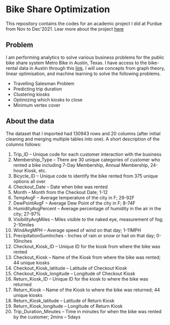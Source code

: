 # Bike Share Optimization

This repository contains the codes for an academic project I did at Purdue from Nov to Dec'2021.
Lear more about the project [here](https://asadhusain97.github.io/projects/bikeoptimization.html)

## Problem
I am performing analytics to solve various business problems for the public bike share system Metro Bike in Austin, Texas. I have access to the bike-rental data in Austin through this [link](https://data.austintexas.gov/Transportation-and-Mobility/Austin-MetroBike-Trips/tyfh-5r8s). I will use concepts from graph theory, linear optimisation, and machine learning to solve the following problems.
-	Travelling Salesman Problem
-	Predicting trip duration
-	Clustering kiosks
-	Optimizing which kiosks to close
-	Minimum vertex cover

## About the data

The dataset that I imported had 130943 rows and 20 columns (after initial cleaning and merging multiple tables into one). A short description of the columns follows:
1.	Trip_ID – Unique code for each customer interaction with the business
2.	Membership_Type – There are 30 unique categories of customer who rented a bike including 7-Day Membership, Annual Membership, 24-hour Kiosk, etc. 
3.	Bicycle_ID – Unique code to identify the bike rented from 375 unique options all over
4.	Checkout_Date – Date when bike was rented
5.	Month – Month from the Checkout Date; 1-12
6.	TempAvgF – Average temperature of the city in F; 29-92F
7.	DewPointAvgF – Average Dew Point of the city in F; 8-74F
8.	HumidityAvgPercent – Average percentage of humidity in the air in the city; 27-97%
9.	VisibilityAvgMiles – Miles visible to the naked eye, measurement of fog; 2-10miles
10.	WindAvgMPH – Average speed of wind on that day; 1-11MPH
11.	PrecipitationSumInches -  Inches of rain or snow or hail on that day; 0-10inches
12.	Checkout_Kiosk_ID – Unique ID for the kiosk from where the bike was rented
13.	Checkout_Kiosk – Name of the Kiosk from where the bike was rented; 44 unique kiosks
14.	Checkout_Kiosk_latitude – Latitude of Checkout Kiosk
15.	Checkout_Kiosk_longitude – Longitude of Checkout Kiosk
16.	Return_Kiosk_ID – Unique ID for the kiosk to where the bike was returned
17.	Return_Kiosk – Name of the Kiosk to where the bike was returned; 44 unique kiosks
18.	Return_Kiosk_latitude – Latitude of Return Kiosk
19.	Return_Kiosk_longitude – Longitude of Return Kiosk
20.	Trip_Duration_Minutes – Time in minutes for when the bike was rented by the customer; 2mins – 5days

